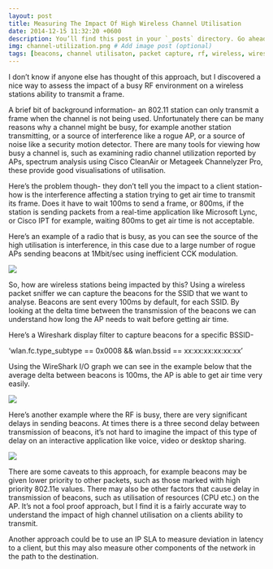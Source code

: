 ```yaml
---
layout: post
title: Measuring The Impact Of High Wireless Channel Utilisation
date: 2014-12-15 11:32:20 +0600
description: You’ll find this post in your `_posts` directory. Go ahead and edit it and re-build the site to see your changes. # Add post description (optional)
img: channel-utilization.png # Add image post (optional)
tags: [beacons, channel utilisaton, packet capture, rf, wireless, wireshark ]
---
```


I don’t know if anyone else has thought of this approach, but I discovered a nice way to assess the impact of a busy RF environment on a wireless stations ability to transmit a frame.

A brief bit of background information- an 802.11 station can only transmit a frame when the channel is not being used.  Unfortunately there can be many reasons why a channel might be busy, for example another station transmitting, or a source of interference like a rogue AP, or a source of noise like a security motion detector.  There are many tools for viewing how busy a channel is, such as examining radio channel utilization reported by APs, spectrum analysis using Cisco CleanAir or Metageek Channelyzer Pro, these provide good visualisations of utilisation.

Here’s the problem though- they don’t tell you the impact to a client station- how is the interference affecting a station trying to get air time to transmit its frame. Does it have to wait 100ms to send a frame, or 800ms, if the station is sending packets from a real-time application like Microsoft Lync, or Cisco IPT for example, waiting 800ms to get air time is not acceptable.

Here’s an example of a radio that is busy, as you can see the source of the high utilisation is interference, in this case due to a large number of rogue APs sending beacons at 1Mbit/sec using inefficient CCK modulation.

<img src="https://pmoorey.files.wordpress.com/2014/12/channel-util.png?w=600&h=408">

So, how are wireless stations being impacted by this?  Using a wireless packet sniffer we can capture the beacons for the SSID that we want to analyse.  Beacons are sent every 100ms by default, for each SSID.  By looking at the delta time between the transmission of the beacons we can understand how long the AP needs to wait before getting air time.

Here’s a Wireshark display filter to capture beacons for a specific BSSID-

‘wlan.fc.type_subtype == 0x0008 && wlan.bssid == xx:xx:xx:xx:xx:xx’

Using the WireShark I/O graph we can see in the example below that the average delta between beacons is 100ms, the AP is able to get air time very easily.

<img src="https://pmoorey.files.wordpress.com/2014/12/good1.png?w=1088">

Here’s another example where the RF is busy, there are very significant delays in sending beacons.  At times there is a three second delay between transmission of beacons, it’s not hard to imagine the impact of this type of delay on an interactive application like voice, video or desktop sharing.

<img src="https://pmoorey.files.wordpress.com/2014/12/bad.png?w=1088">

There are some caveats to this approach, for example beacons may be given lower priority to other packets, such as those marked with high priority 802.11e values.  There may also be other factors that cause delay in transmission of beacons, such as utilisation of resources (CPU etc.) on the AP.  It’s not a fool proof approach, but I find it is a fairly accurate way to understand the impact of high channel utilisation on a clients ability to transmit.

Another approach could be to use an IP SLA to measure deviation in latency to a client, but this may also measure other components of the network in the path to the destination.